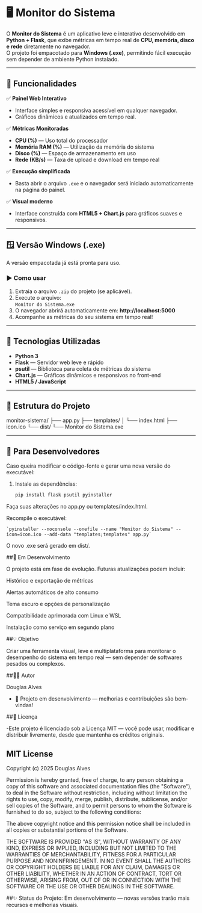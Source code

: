# 🖥️ Monitor do Sistema

O **Monitor do Sistema** é um aplicativo leve e interativo desenvolvido em **Python + Flask**, que exibe métricas em tempo real de **CPU, memória, disco e rede** diretamente no navegador.  
O projeto foi empacotado para **Windows (.exe)**, permitindo fácil execução sem depender de ambiente Python instalado.

---

## 🚀 Funcionalidades

✅ **Painel Web Interativo**
- Interface simples e responsiva acessível em qualquer navegador.  
- Gráficos dinâmicos e atualizados em tempo real.  

✅ **Métricas Monitoradas**
- **CPU (%)** — Uso total do processador  
- **Memória RAM (%)** — Utilização da memória do sistema  
- **Disco (%)** — Espaço de armazenamento em uso  
- **Rede (KB/s)** — Taxa de upload e download em tempo real  

✅ **Execução simplificada**
- Basta abrir o arquivo `.exe` e o navegador será iniciado automaticamente na página do painel.

✅ **Visual moderno**
- Interface construída com **HTML5 + Chart.js** para gráficos suaves e responsivos.  

---

## 🪟 Versão Windows (.exe)

A versão empacotada já está pronta para uso.

### ▶️ Como usar

1. Extraia o arquivo `.zip` do projeto (se aplicável).  
2. Execute o arquivo:  
    `Monitor do Sistema.exe`
3. O navegador abrirá automaticamente em:
    **http://localhost:5000**
4. Acompanhe as métricas do seu sistema em tempo real!

---

## 🧠 Tecnologias Utilizadas

- **Python 3**
- **Flask** — Servidor web leve e rápido  
- **psutil** — Biblioteca para coleta de métricas do sistema  
- **Chart.js** — Gráficos dinâmicos e responsivos no front-end  
- **HTML5 / JavaScript**

---

## 🧩 Estrutura do Projeto

monitor-sistema/
├── app.py
├── templates/
│ └── index.html
├── icon.ico
└── dist/
└── Monitor do Sistema.exe


---

## 🧰 Para Desenvolvedores

Caso queira modificar o código-fonte e gerar uma nova versão do executável:

1. Instale as dependências:
   ```bash
   pip install flask psutil pyinstaller

Faça suas alterações no app.py ou templates/index.html.

Recompile o executável:

    `pyinstaller --noconsole --onefile --name "Monitor do Sistema" --icon=icon.ico --add-data "templates;templates" app.py`

O novo .exe será gerado em dist/.

##🧭 Em Desenvolvimento

O projeto está em fase de evolução.
Futuras atualizações podem incluir:

Histórico e exportação de métricas

Alertas automáticos de alto consumo

Tema escuro e opções de personalização

Compatibilidade aprimorada com Linux e WSL

Instalação como serviço em segundo plano

##💡 Objetivo

Criar uma ferramenta visual, leve e multiplataforma para monitorar o desempenho do sistema em tempo real — sem depender de softwares pesados ou complexos.

##👨‍💻 Autor

Douglas Alves
- 📅 Projeto em desenvolvimento — melhorias e contribuições são bem-vindas!

##📜 Licença

-Este projeto é licenciado sob a Licença MIT — você pode usar, modificar e distribuir livremente, desde que mantenha os créditos originais.

## MIT License

Copyright (c) 2025 Douglas Alves

Permission is hereby granted, free of charge, to any person obtaining a copy
of this software and associated documentation files (the "Software"), to deal
in the Software without restriction, including without limitation the rights
to use, copy, modify, merge, publish, distribute, sublicense, and/or sell
copies of the Software, and to permit persons to whom the Software is
furnished to do so, subject to the following conditions:

The above copyright notice and this permission notice shall be included in
all copies or substantial portions of the Software.

THE SOFTWARE IS PROVIDED "AS IS", WITHOUT WARRANTY OF ANY KIND, EXPRESS OR
IMPLIED, INCLUDING BUT NOT LIMITED TO THE WARRANTIES OF MERCHANTABILITY,
FITNESS FOR A PARTICULAR PURPOSE AND NONINFRINGEMENT. IN NO EVENT SHALL THE
AUTHORS OR COPYRIGHT HOLDERS BE LIABLE FOR ANY CLAIM, DAMAGES OR OTHER
LIABILITY, WHETHER IN AN ACTION OF CONTRACT, TORT OR OTHERWISE, ARISING FROM,
OUT OF OR IN CONNECTION WITH THE SOFTWARE OR THE USE OR OTHER DEALINGS IN
THE SOFTWARE.

##✨ Status do Projeto: Em desenvolvimento — novas versões trarão mais recursos e melhorias visuais.